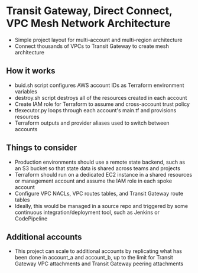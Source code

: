 # Transit Gateway, Direct Connect, VPC Mesh Network Architecture

- Simple project layout for multi-account and multi-region architecture
- Connect thousands of VPCs to Transit Gateway to create mesh architecture

## How it works 

- buid.sh script configures AWS account IDs as Terraform environment variables
- destroy.sh script destroys all of the resources created in each account
- Create IAM role for Terraform to assume and cross-account trust policy
- tfexecutor.py loops through each account's main.tf and provisions resources
- Terraform outputs and provider aliases used to switch between accounts

## Things to consider

- Production environments should use a remote state backend, such as an S3 bucket
so that state data is shared across teams and projects
- Terraform should run on a dedicated EC2 instance in a shared resources or management
account and assume the IAM role in each spoke account
- Configure VPC NACLs, VPC routes tables, and Transit Gateway route tables
- Ideally, this would be managed in a source repo and triggered by some continuous
integration/deployment tool, such as Jenkins or CodePipeline

## Additional accounts

- This project can scale to additional accounts by replicating what has been done in 
account_a and account_b, up to the limit for Transit Gateway VPC attachments and
Transit Gateway peering attachments


